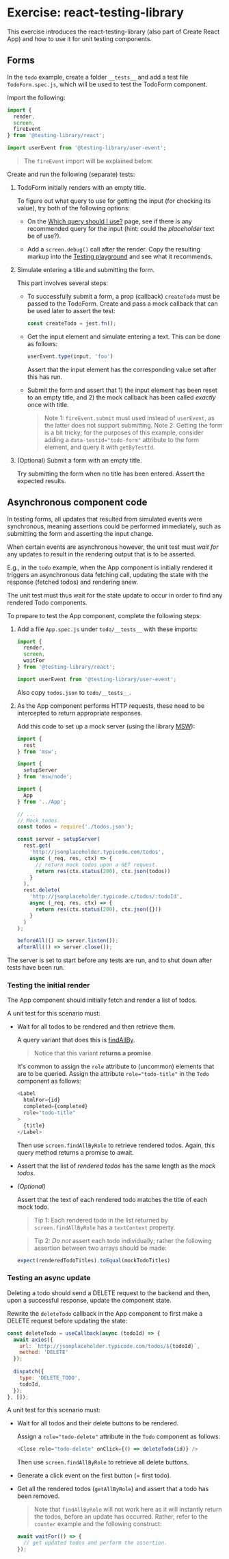 # Exercise: react-testing-library

This exercise introduces the react-testing-library (also part of Create React App) and how to use it for unit testing components.

## Forms

In the `todo` example, create a folder `__tests__` and add a test file `TodoForm.spec.js`, which will be used to test the TodoForm component.

Import the following:

```javascript
import {
  render,
  screen,
  fireEvent 
} from '@testing-library/react';

import userEvent from '@testing-library/user-event';
```

> The `fireEvent` import will be explained below.

Create and run the following (separate) tests:

1. TodoForm initially renders with an empty title.

    To figure out what query to use for getting the input (for checking its value), try both of the following options:

    * On the [Which query should I use?](https://testing-library.com/docs/guide-which-query/) page, see if there is any recommended query for the input (hint: could the _placeholder_ text be of use?).

    * Add a `screen.debug()` call after the render. Copy the resulting markup into the [Testing playground](https://testing-playground.com/) and see what it recommends.

2. Simulate entering a title and submitting the form.

    This part involves several steps:

    * To successfully submit a form, a prop (callback) `createTodo` must be passed to the TodoForm. Create and pass a mock callback that can be used later to assert the test:

        ```javascript
        const createTodo = jest.fn();
        ```

    * Get the input element and simulate entering a text. This can be done as follows:

        ```javascript
        userEvent.type(input, 'foo')
        ```

        Assert that the input element has the corresponding value set after this has run.

    * Submit the form and assert that 1) the input element has been reset to an empty title, and 2) the mock callback has been called _exactly_ once with title.

        > Note 1: `fireEvent.submit` must used instead of `userEvent`, as the latter does not support submitting.
        > Note 2: Getting the form is a bit tricky; for the purposes of this example, consider adding a `data-testid="todo-form"` attribute to the form element, and query it with `getByTestId`.

3. (Optional) Submit a form with an empty title.

    Try submitting the form when no title has been entered. Assert the expected results.

## Asynchronous component code

In testing forms, all updates that resulted from simulated events were synchronous, meaning assertions could be performed immediately, such as submitting the form and asserting the input change.

When certain events are asynchronous however, the unit test must _wait for_ any updates to result in the rendering output that is to be asserted.

E.g., in the `todo` example, when the App component is initially rendered it triggers an asynchronous data fetching call, updating the state with the response (fetched todos) and rendering anew.

The unit test must thus wait for the state update to occur in order to find any rendered Todo components.

To prepare to test the App component, complete the following steps:

1. Add a file `App.spec.js` under `todo/__tests__` with these imports:

    ```javascript
    import { 
      render, 
      screen,
      waitFor
    } from '@testing-library/react';

    import userEvent from '@testing-library/user-event';
    ```

    Also copy `todos.json` to `todo/__tests__`.

2. As the App component performs HTTP requests, these need to be intercepted to return appropriate responses.

    Add this code to set up a mock server (using the library [MSW](https://mswjs.io/)):

    ```javascript
    import {
      rest
    } from 'msw';

    import {
      setupServer
    } from 'msw/node';

    import {
      App
    } from '../App';

    // ...
    // Mock todos.
    const todos = require('./todos.json');

    const server = setupServer(
      rest.get(
        'http://jsonplaceholder.typicode.com/todos',
        async (_req, res, ctx) => {
          // return mock todos upon a GET request.
          return res(ctx.status(200), ctx.json(todos))
        }
      ),
      rest.delete(
        'http://jsonplaceholder.typicode.c/todos/:todoId',
        async (_req, res, ctx) => {
          return res(ctx.status(200), ctx.json({}))
        }
      )
    );

    beforeAll(() => server.listen());
    afterAll(() => server.close());

    ```

  The server is set to start before any tests are run, and to shut down after tests have been run.

### Testing the initial render

The App component should initially fetch and render a list of todos.

A unit test for this scenario must:

* Wait for all todos to be rendered and then retrieve them.

    A query variant that does this is [findAllBy](https://testing-library.com/docs/dom-testing-library/api-queries/#findallby).

    > Notice that this variant __returns a promise__.

    It's common to assign the `role` attribute to (uncommon) elements that are to be queried. Assign the attribute `role="todo-title"` in the `Todo` component as follows:

    ```javascript
    <Label
      htmlFor={id}
      completed={completed}
      role="todo-title"
    >
      {title}
    </Label>
    ```

    Then use `screen.findAllByRole` to retrieve rendered todos. Again, this query method returns a promise to await.

* Assert that the list of _rendered todos_ has the same length as the _mock todos_.

* _(Optional)_

    Assert that the text of each rendered todo matches the title of each mock todo.

    > Tip 1: Each rendered todo in the list returned by `screen.findAllByRole` has a `textContext` property.

    > Tip 2: _Do not_ assert each todo individually; rather the following assertion between two arrays should be made:

    ```javascript
    expect(renderedTodoTitles).toEqual(mockTodoTitles)  
    ```

### Testing an async update

Deleting a todo should send a DELETE request to the backend and then, upon a successful response, update the component state.

Rewrite the `deleteTodo` callback in the App component to first make a DELETE request before updating the state: 

```javascript
const deleteTodo = useCallback(async (todoId) => {
  await axios({
    url: `http://jsonplaceholder.typicode.com/todos/${todoId}`,
    method: 'DELETE'
  });
  
  dispatch({
    type: 'DELETE_TODO',
    todoId,
  });
}, []);
```

A unit test for this scenario must:

* Wait for all todos and their delete buttons to be rendered.

    Assign a `role="todo-delete"` attribute in the `Todo` component as follows:

    ```javascript
    <Close role="todo-delete" onClick={() => deleteTodo(id)} />
    ```

    Then use `screen.findAllByRole` to retrieve all delete buttons.

* Generate a click event on the first button (= first todo).

* Get all the rendered todos (`getAllByRole`) and assert that a todo has been removed.

    > Note that `findAllByRole` will not work here as it will instantly return the todos, before an update has occurred. Rather, refer to the `counter` example and the following construct:

    ```javascript
    await waitFor(() => {
      // get updated todos and perform the assertion.
    });
    ```
